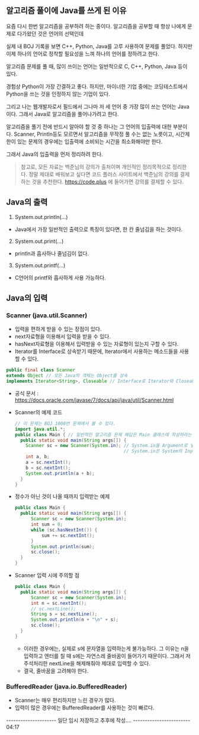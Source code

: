 ## 알고리즘 풀이에 Java를 쓰게 된 이유

요즘 다시 한번 알고리즘을 공부하려 하는 중이다.
알고리즘을 공부할 때 항상 나에게 문제로 다가왔던 것은 언어의 선택인데

실제 내 BOJ 기록을 보면 C++, Python, Java를 고루 사용하여 문제를 풀었다.
하지만 이제 하나의 언어로 정착할 필요성을 느껴 하나의 언어를 정하려고 한다.

알고리즘 문제를 풀 때, 많이 쓰이는 언어는 일반적으로
C, C++, Python, Java 등이 있다.

경험상 Python이 가장 간결하고 좋다. 
하지만, 마이너한 기업 중에는 코딩테스트에서 Python을 쓰는 것을 인정하지 않는 기업이 있다.

그리고 나는 웹개발자로서 필드에서 그나마 저 세 언어 중 가장 많이 쓰는 언어는 Java이다.
그래서 Java로 알고리즘을 풀어나가려고 한다.

알고리즘을 풀기 전에 반드시 알아야 할 것 중 하나는 그 언어의 입출력에 대한 부분이다.
Scanner, Println등도 모르면서 알고리즘을 무작정 풀 수는 없는 노릇이고,
시간제한이 있는 문제의 경우에는 입출력에 소비되는 시간을 최소화해야만 한다.

그래서 Java의 입출력을 먼저 정리하려 한다.

> 참고로, 모든 자료는 백준님의 강의가 출처이며 개인적인 정리목적으로 정리한다.
정말 제대로 배워보고 싶다면 코드 플러스 사이트에서 백준님의 강의를 결제하는 것을 추천한다.
https://code.plus 에 들어가면 강의를 결제할 수 있다.

## Java의 출력

1. System.out.println(...)
 - Java에서 가장 일반적인 출력으로 특징이 있다면, 한 칸 줄넘김을 하는 것이다.
2. System.out.print(...)
 - println과 흡사하나 줄넘김이 없다.
3. System.out.printf(...)
 - C언어의 printf와 흡사하게 사용 가능하다.

## Java의 입력
### Scanner (java.util.Scanner)
 - 입력을 편하게 받을 수 있는 장점이 있다.
 - next자료형을 이용해서 입력을 받을 수 있다.
 - hasNext자료형을 이용해서 입력받을 수 있는 자료형이 있는지 구할 수 있다.
 - Iterator를 Interface로 상속받기 때문에, Iterator에서 사용하는 메소드들을 사용할 수 있다.
``` Java
public final class Scanner
extends Object // 모든 Java의 객체는 Object를 상속
implements Iterator<String>, Closeable // Interface로 Iterator와 Closeable을 상속
```
 - 공식 문서 : https://docs.oracle.com/javase/7/docs/api/java/util/Scanner.html
 
 - Scanner의 예제 코드
 
    ```Java
    // 이 문제는 BOJ 1000번 문제에서 볼 수 있다.
    import java.util.*;
    public class Main { // 일반적인 알고리즘 문제 해답은 Main 클래스에 작성하라는 요구가 많다.
      public static void main(String args[]) {
        Scanner sc = new Scanner(System.in); // System.in을 Argument로 넣어 생성
        									 // System.in은 System의 InputStream을 의미한다.
        int a, b;
        a = sc.nextInt();
        b = sc.nextInt();
        System.out.println(a + b);
      }
    }
    ```
    
 - 정수가 아닌 것이 나올 때까지 입력받는 예제
    ```Java
	public class Main {
      public static void main(String args[]) {
          Scanner sc = new Scanner(System.in);
          int sum = 0;
          while (sc.hasNextInt()) {
              sum += sc.nextInt();
          }
          System.out.println(sum);
          sc.close();
      }
	}
	```
 - Scanner 입력 시에 주의할 점
 	```Java
    public class Main {
      public static void main(String args[]) {
          Scanner sc = new Scanner(System.in);
          int n = sc.nextInt();
          // sc.nextLine();
          String s = sc.nextLine();
          System.out.println(n + "\n" + s);		
          sc.close();
      }
	}
    ```
     - 이러한 경우에는, 실제로 s에 문자열을 입력하는게 불가능하다.
     그 이유는 n을 입력하고 엔터를 칠 때 s에는 자연스레 줄바꿈이 들어가기 때문이다.
     그래서 저 주석처리한 nextLine을 해제해줘야 제대로 입력할 수 있다.
    - 결국, 줄바꿈을 고려해야 한다.
    
### BufferedReader (java.io.BufferedReader)
 - Scanner는 매우 편리하지만 느린 경우가 많다.
 - 입력이 많은 경우에는 BufferedReader를 사용하는 것이 빠르다.
 
--------------------- 일단 임시 저장하고 추후에 작성.... ------------------------
04:17
 
